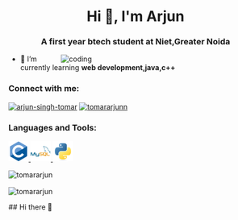<h1 align="center">Hi 👋, I'm Arjun</h1>
<h3 align="center">A first year btech student at Niet,Greater Noida</h3>

<img align="right" alt="coding" width="400" src=![image](https://github.com/user-attachments/assets/246fd0d5-8437-494f-8250-6f9b4ac35f0e)>


- 🌱 I’m currently learning **web development,java,c++**

<h3 align="left">Connect with me:</h3>
<p align="left">
<a href="https://linkedin.com/in/arjun-singh-tomar" target="blank"><img align="center" src="https://raw.githubusercontent.com/rahuldkjain/github-profile-readme-generator/master/src/images/icons/Social/linked-in-alt.svg" alt="arjun-singh-tomar" height="30" width="40" /></a>
<a href="https://instagram.com/tomararjunn" target="blank"><img align="center" src="https://raw.githubusercontent.com/rahuldkjain/github-profile-readme-generator/master/src/images/icons/Social/instagram.svg" alt="tomararjunn" height="30" width="40" /></a>
</p>

<h3 align="left">Languages and Tools:</h3>
<p align="left"> <a href="https://www.cprogramming.com/" target="_blank" rel="noreferrer"> <img src="https://raw.githubusercontent.com/devicons/devicon/master/icons/c/c-original.svg" alt="c" width="40" height="40"/> </a> <a href="https://www.mysql.com/" target="_blank" rel="noreferrer"> <img src="https://raw.githubusercontent.com/devicons/devicon/master/icons/mysql/mysql-original-wordmark.svg" alt="mysql" width="40" height="40"/> </a> <a href="https://www.python.org" target="_blank" rel="noreferrer"> <img src="https://raw.githubusercontent.com/devicons/devicon/master/icons/python/python-original.svg" alt="python" width="40" height="40"/> </a> </p>

<p><img align="center" src="https://github-readme-stats.vercel.app/api/top-langs?username=tomararjun&show_icons=true&locale=en&layout=compact" alt="tomararjun" /></p>

<p><img align="center" src="https://github-readme-streak-stats.herokuapp.com/?user=tomararjun&" alt="tomararjun" /></p>
## Hi there 👋

<!--
**tomararjunn/tomararjunn** is a ✨ _special_ ✨ repository because its `README.md` (this file) appears on your GitHub profile.

Here are some ideas to get you started:

- 🔭 I’m currently working on ...
- 🌱 I’m currently learning ...
- 👯 I’m looking to collaborate on ...
- 🤔 I’m looking for help with ...
- 💬 Ask me about ...
- 📫 How to reach me: ...
- 😄 Pronouns: ...
- ⚡ Fun fact: ...
-->
